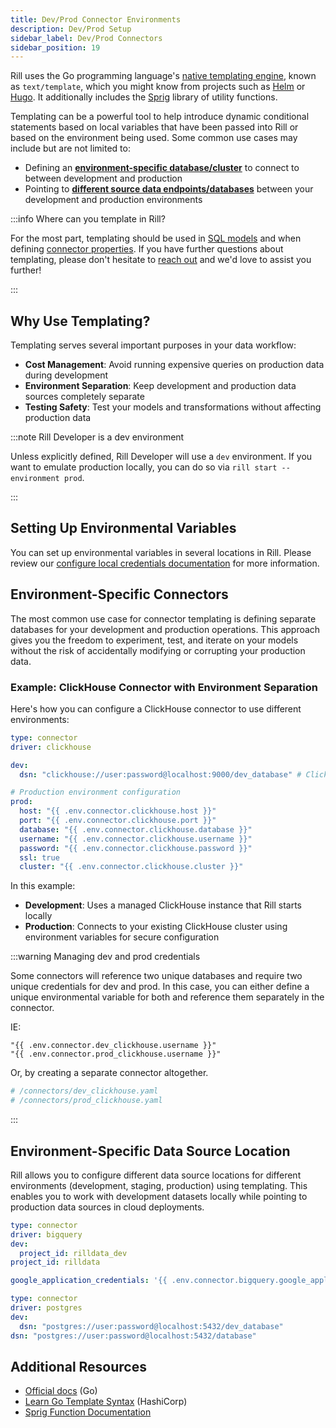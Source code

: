 ```yaml
---
title: Dev/Prod Connector Environments
description: Dev/Prod Setup
sidebar_label: Dev/Prod Connectors
sidebar_position: 19
---
```


Rill uses the Go programming language's [native templating engine](https://pkg.go.dev/text/template), known as `text/template`, which you might know from projects such as [Helm](https://helm.sh/) or [Hugo](https://gohugo.io/). It additionally includes the [Sprig](http://masterminds.github.io/sprig/) library of utility functions.

Templating can be a powerful tool to help introduce dynamic conditional statements based on local variables that have been passed into Rill or based on the environment being used. Some common use cases may include but are not limited to:
- Defining an [**environment-specific database/cluster**](/connect/templating#environment-specific-connectors) to connect to between development and production
- Pointing to [**different source data endpoints/databases**](/connect/templating#environment-specific-data-source-location) between your development and production environments

:::info Where can you template in Rill?

For the most part, templating should be used in [SQL models](../build/models/sql-models) and when defining [connector properties](/connect). If you have further questions about templating, please don't hesitate to [reach out](/contact) and we'd love to assist you further!

:::

## Why Use Templating?

Templating serves several important purposes in your data workflow:

- **Cost Management**: Avoid running expensive queries on production data during development
- **Environment Separation**: Keep development and production data sources completely separate
- **Testing Safety**: Test your models and transformations without affecting production data

:::note Rill Developer is a dev environment

Unless explicitly defined, Rill Developer will use a `dev` environment. If you want to emulate production locally, you can do so via `rill start --environment prod`.

:::

## Setting Up Environmental Variables

You can set up environmental variables in several locations in Rill. Please review our [configure local credentials documentation](/connect/credentials#setting-credentials-for-rill-developer) for more information.

## Environment-Specific Connectors

The most common use case for connector templating is defining separate databases for your development and production operations. This approach gives you the freedom to experiment, test, and iterate on your models without the risk of accidentally modifying or corrupting your production data.

### Example: ClickHouse Connector with Environment Separation

Here's how you can configure a ClickHouse connector to use different environments:

```yaml
type: connector
driver: clickhouse

dev:
  dsn: "clickhouse://user:password@localhost:9000/dev_database" # ClickHouse connection DSN  

# Production environment configuration
prod:
  host: "{{ .env.connector.clickhouse.host }}"
  port: "{{ .env.connector.clickhouse.port }}"
  database: "{{ .env.connector.clickhouse.database }}"
  username: "{{ .env.connector.clickhouse.username }}"
  password: "{{ .env.connector.clickhouse.password }}"
  ssl: true
  cluster: "{{ .env.connector.clickhouse.cluster }}"
```

In this example:
- **Development**: Uses a managed ClickHouse instance that Rill starts locally
- **Production**: Connects to your existing ClickHouse cluster using environment variables for secure configuration

:::warning Managing dev and prod credentials

Some connectors will reference two unique databases and require two unique credentials for dev and prod. In this case, you can either define a unique environmental variable for both and reference them separately in the connector.

IE:
```
"{{ .env.connector.dev_clickhouse.username }}"
"{{ .env.connector.prod_clickhouse.username }}"
```

Or, by creating a separate connector altogether.

```yaml
# /connectors/dev_clickhouse.yaml
# /connectors/prod_clickhouse.yaml
```

:::

## Environment-Specific Data Source Location

Rill allows you to configure different data source locations for different environments (development, staging, production) using templating. This enables you to work with development datasets locally while pointing to production data sources in cloud deployments.

```yaml
type: connector
driver: bigquery
dev:
  project_id: rilldata_dev
project_id: rilldata

google_application_credentials: '{{ .env.connector.bigquery.google_application_credentials}}'
```

```yaml
type: connector                                  
driver: postgres                                
dev:
  dsn: "postgres://user:password@localhost:5432/dev_database"
dsn: "postgres://user:password@localhost:5432/database"
```

## Additional Resources

- [Official docs](https://pkg.go.dev/text/template) (Go)
- [Learn Go Template Syntax](https://developer.hashicorp.com/nomad/tutorials/templates/go-template-syntax) (HashiCorp)
- [Sprig Function Documentation](http://masterminds.github.io/sprig/)
